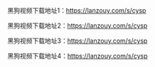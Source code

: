 黑狗视频下载地址1：https://lanzouy.com/s/cysp

黑狗视频下载地址2：https://lanzouy.com/s/cysp

黑狗视频下载地址3：https://lanzouy.com/s/cysp

黑狗视频下载地址4：https://lanzouy.com/s/cysp
